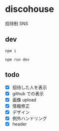 # discohouse

招待制 SNS

## dev

```
npm i

npm run dev
```

## todo

- [x] 招待した人を表示
- [x] github での表示
- [x] 画像 upload
- [x] 情報修正
- [x] デザイン
- [x] 例外ハンドリング
- [x] header
